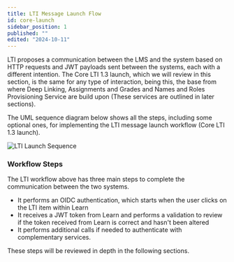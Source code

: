 ```yaml
---
title: LTI Message Launch Flow
id: core-launch
sidebar_position: 1
published: ""
edited: "2024-10-11"
---
```


LTI proposes a communication between the LMS and the system based on HTTP requests and JWT payloads sent between the systems, each with a different intention. The Core LTI 1.3 launch, which we will review in this section, is the same for any type of interaction, being this, the base from where Deep Linking, Assignments and Grades and Names and Roles Provisioning Service are build upon (These services are outlined in later sections).

The UML sequence diagram below shows all the steps, including some optional ones, for implementing the LTI message launch workflow (Core LTI 1.3 launch).

<!-- + TODO: Update the diagram of this page and the next sections -->

![LTI Launch Sequence](/assets/img/lti_message_flow.png)

### Workflow Steps

The LTI workflow above has three main steps to complete the communication between the two systems.

- It performs an OIDC authentication, which starts when the user clicks on the LTI item within Learn
- It receives a JWT token from Learn and performs a validation to review if the token received from Learn is correct and hasn't been altered
- It performs additional calls if needed to authenticate with complementary services.

These steps will be reviewed in depth in the following sections.
